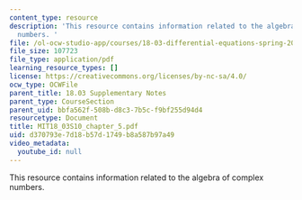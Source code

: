 ```yaml
---
content_type: resource
description: 'This resource contains information related to the algebra of complex
  numbers. '
file: /ol-ocw-studio-app/courses/18-03-differential-equations-spring-2010/d370793e7d18b57d1749b8a587b97a49_MIT18_03S10_chapter_5.pdf
file_size: 107723
file_type: application/pdf
learning_resource_types: []
license: https://creativecommons.org/licenses/by-nc-sa/4.0/
ocw_type: OCWFile
parent_title: 18.03 Supplementary Notes
parent_type: CourseSection
parent_uid: bbfa562f-508b-d8c3-7b5c-f9bf255d94d4
resourcetype: Document
title: MIT18_03S10_chapter_5.pdf
uid: d370793e-7d18-b57d-1749-b8a587b97a49
video_metadata:
  youtube_id: null
---
```

This resource contains information related to the algebra of complex numbers. 